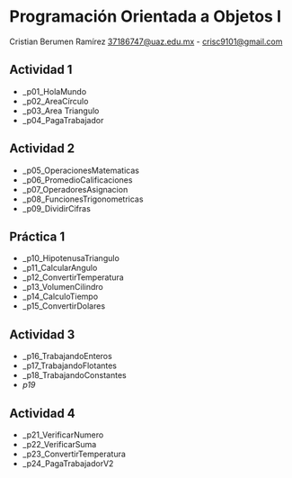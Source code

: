 # Programación Orientada a Objetos I

Cristian Berumen Ramírez
37186747@uaz.edu.mx - crisc9101@gmail.com

## Actividad 1
- _p01_HolaMundo
- _p02_AreaCírculo
- _p03_Area Triangulo
- _p04_PagaTrabajador

## Actividad 2
- _p05_OperacionesMatematicas
- _p06_PromedioCalificaciones
- _p07_OperadoresAsignacion
- _p08_FuncionesTrigonometricas
- _p09_DividirCifras

## Práctica 1
- _p10_HipotenusaTriangulo
- _p11_CalcularAngulo
- _p12_ConvertirTemperatura
- _p13_VolumenCilindro
- _p14_CalculoTiempo
- _p15_ConvertirDolares

## Actividad 3
- _p16_TrabajandoEnteros
- _p17_TrabajandoFlotantes
- _p18_TrabajandoConstantes
- _p19_


## Actividad 4
- _p21_VerificarNumero
- _p22_VerificarSuma
- _p23_ConvertirTemperatura
- _p24_PagaTrabajadorV2

